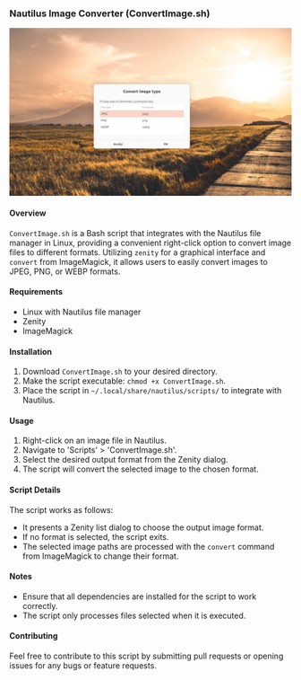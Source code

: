 ### Nautilus Image Converter (ConvertImage.sh)


![Ubuntu Linux Nautilus Image Converte](imagescreen.png "Ubuntu Linux Nautilus Image Converter")

#### Overview
`ConvertImage.sh` is a Bash script that integrates with the Nautilus file manager in Linux, providing a convenient right-click option to convert image files to different formats. Utilizing `zenity` for a graphical interface and `convert` from ImageMagick, it allows users to easily convert images to JPEG, PNG, or WEBP formats.

#### Requirements
- Linux with Nautilus file manager
- Zenity
- ImageMagick

#### Installation
1. Download `ConvertImage.sh` to your desired directory.
2. Make the script executable: `chmod +x ConvertImage.sh`.
3. Place the script in `~/.local/share/nautilus/scripts/` to integrate with Nautilus.

#### Usage
1. Right-click on an image file in Nautilus.
2. Navigate to 'Scripts' > 'ConvertImage.sh'.
3. Select the desired output format from the Zenity dialog.
4. The script will convert the selected image to the chosen format.

#### Script Details
The script works as follows:
- It presents a Zenity list dialog to choose the output image format.
- If no format is selected, the script exits.
- The selected image paths are processed with the `convert` command from ImageMagick to change their format.

#### Notes
- Ensure that all dependencies are installed for the script to work correctly.
- The script only processes files selected when it is executed.

#### Contributing
Feel free to contribute to this script by submitting pull requests or opening issues for any bugs or feature requests.
